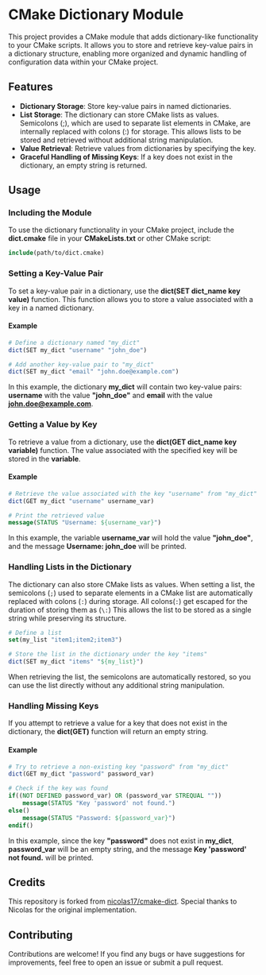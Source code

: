 # CMake Dictionary Module
This project provides a CMake module that adds dictionary-like functionality to your CMake scripts. It allows you to store and retrieve key-value pairs in a dictionary structure, enabling more organized and dynamic handling of configuration data within your CMake project.

## Features
* **Dictionary Storage**: Store key-value pairs in named dictionaries.
* **List Storage**: The dictionary can store CMake lists as values. Semicolons (;), which are used to separate list elements in CMake, are internally replaced with colons (:) for storage. This allows lists to be stored and retrieved without additional string manipulation.
* **Value Retrieval**: Retrieve values from dictionaries by specifying the key.
* **Graceful Handling of Missing Keys**: If a key does not exist in the dictionary, an empty string is returned.

## Usage
### Including the Module
To use the dictionary functionality in your CMake project, include the **dict.cmake** file in your **CMakeLists.txt** or other CMake script:

~~~ cmake
include(path/to/dict.cmake)
~~~

### Setting a Key-Value Pair
To set a key-value pair in a dictionary, use the **dict(SET dict_name key value)** function. This function allows you to store a value associated with a key in a named dictionary.

#### Example
~~~ cmake
# Define a dictionary named "my_dict"
dict(SET my_dict "username" "john_doe")

# Add another key-value pair to "my_dict"
dict(SET my_dict "email" "john.doe@example.com")
~~~
In this example, the dictionary **my_dict** will contain two key-value pairs: **username** with the value **"john_doe"** and **email** with the value **john.doe@example.com**.

### Getting a Value by Key
To retrieve a value from a dictionary, use the **dict(GET dict_name key variable)** function. The value associated with the specified key will be stored in the **variable**.

#### Example
~~~ cmake
# Retrieve the value associated with the key "username" from "my_dict"
dict(GET my_dict "username" username_var)

# Print the retrieved value
message(STATUS "Username: ${username_var}")
~~~
In this example, the variable **username_var** will hold the value **"john_doe"**, and the message **Username: john_doe** will be printed.

### Handling Lists in the Dictionary
The dictionary can also store CMake lists as values. When setting a list, the semicolons (`;`) used to separate elements in a CMake list are automatically replaced with colons (`:`) during storage. All colons(`:`) get escaped for the duration of storing them as (`\:`) This allows the list to be stored as a single string while preserving its structure.

~~~ cmake
# Define a list
set(my_list "item1;item2;item3")

# Store the list in the dictionary under the key "items"
dict(SET my_dict "items" "${my_list}")
~~~
When retrieving the list, the semicolons are automatically restored, so you can use the list directly without any additional string manipulation.

### Handling Missing Keys
If you attempt to retrieve a value for a key that does not exist in the dictionary, the **dict(GET)** function will return an empty string.

#### Example
~~~ cmake
# Try to retrieve a non-existing key "password" from "my_dict"
dict(GET my_dict "password" password_var)

# Check if the key was found
if((NOT DEFINED password_var) OR (password_var STREQUAL ""))
    message(STATUS "Key 'password' not found.")
else()
    message(STATUS "Password: ${password_var}")
endif()
~~~
In this example, since the key **"password"** does not exist in **my_dict**, **password_var** will be an empty string, and the message **Key 'password' not found.** will be printed.

## Credits
This repository is forked from [nicolas17/cmake-dict](https://github.com/nicolas17/cmake-dict). Special thanks to Nicolas for the original implementation.

## Contributing
Contributions are welcome! If you find any bugs or have suggestions for improvements, feel free to open an issue or submit a pull request.
